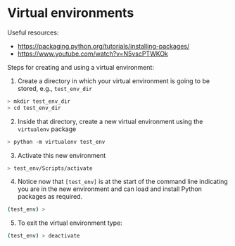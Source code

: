 # Virtual environments

Useful resources:
- https://packaging.python.org/tutorials/installing-packages/
- https://www.youtube.com/watch?v=N5vscPTWKOk

Steps for creating and using a virtual environment:
1. Create a directory in which your virtual environment is going to be stored, e.g., ```test_env_dir```
```bash
> mkdir test_env_dir
> cd test_env_dir
```
2. Inside that directory, create a new virtual environment using the ```virtualenv``` package
```bash
> python -m virtualenv test_env
```
3. Activate this new environment
```bash
> test_env/Scripts/activate
```
4. Notice now that `[test_env]` is at the start of the command line indicating you are in the new environment and can load and install Python packages as required.
```bash
(test_env) >
```
5. To exit the virtual environment type:
```bash
(test_env) > deactivate
```

